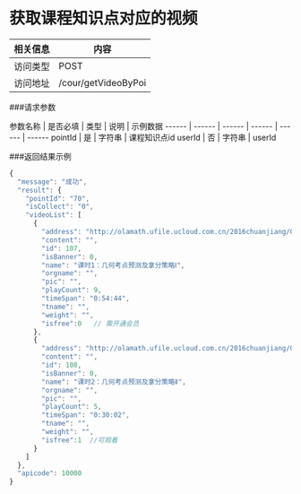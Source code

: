 # 获取课程知识点对应的视频
 相关信息 | 内容
 ------ | ------
 访问类型 | POST
 访问地址 | /cour/getVideoByPoi

###请求参数

 参数名称 | 是否必填 | 类型 | 说明 | 示例数据
 ------ | ------ | ------ | ------ | ------ | ------
 pointId | 是 | 字符串 | 课程知识点id
 userId | 否 | 字符串 | userId
 
###返回结果示例

```javascript
{
  "message": "成功",
  "result": {
    "pointId": "70",
    "isCollect": "0",
    "videoList": [
      {
        "address": "http://olamath.ufile.ucloud.com.cn/2016chuanjiang/07_jihe.mp4",
        "content": "",
        "id": 107,
        "isBanner": 0,
        "name": "课时1：几何考点预测及拿分策略Ⅰ",
        "orgname": "",
        "pic": "",
        "playCount": 9,
        "timeSpan": "0:54:44",
        "tname": "",
        "weight": "",
        "isfree":0   // 需开通会员
      },
      {
        "address": "http://olamath.ufile.ucloud.com.cn/2016chuanjiang/08_jihe.mp4",
        "content": "",
        "id": 108,
        "isBanner": 0,
        "name": "课时2：几何考点预测及拿分策略Ⅱ",
        "orgname": "",
        "pic": "",
        "playCount": 5,
        "timeSpan": "0:30:02",
        "tname": "",
        "weight": "",
        "isfree":1  //可观看
      }
    ]
  },
  "apicode": 10000
}

```
